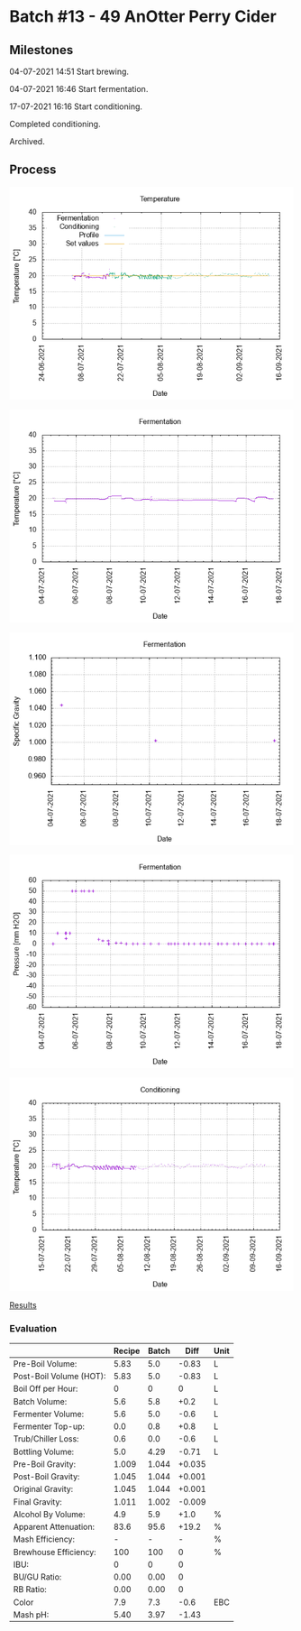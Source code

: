 # Batch #13 - 49 AnOtter Perry Cider

## Milestones

04-07-2021 14:51 Start brewing.

04-07-2021 16:46 Start fermentation.

17-07-2021 16:16 Start conditioning.

Completed conditioning.

Archived.

## Process

![temperature](temperature.png)

![fermentation](fermentation.png)

![specific gravity](gravity.png)

![pressure](pressure.png)

![conditioning](conditioning.png)

[Results](./Batch_13_49_AnOtter_Perry_Cider_results.pdf)

### Evaluation

|                         | Recipe | Batch | Diff   | Unit |
|-------------------------|--------|-------|--------|------|
| Pre-Boil Volume:        | 5.83   | 5.0   | -0.83  | L    |
| Post-Boil Volume (HOT): | 5.83   | 5.0   | -0.83  | L    |
| Boil Off per Hour:      | 0      | 0     |  0     | L    |
| Batch Volume:           | 5.6    | 5.8   | +0.2   | L    |
| Fermenter Volume:       | 5.6    | 5.0   | -0.6   | L    |
| Fermenter Top-up:       | 0.0    | 0.8   | +0.8   | L    |
| Trub/Chiller Loss:      | 0.6    | 0.0   | -0.6   | L    |
| Bottling Volume:        | 5.0    | 4.29  | -0.71  | L    |
| Pre-Boil Gravity:       | 1.009  | 1.044 | +0.035 |      |
| Post-Boil Gravity:      | 1.045  | 1.044 | +0.001 |      |
| Original Gravity:       | 1.045  | 1.044 | +0.001 |      |
| Final Gravity:          | 1.011  | 1.002 | -0.009 |      |
| Alcohol By Volume:      | 4.9    | 5.9   | +1.0   | %    |
| Apparent Attenuation:   | 83.6   | 95.6  | +19.2  | %    |
| Mash Efficiency:        | -      | -     |  -     | %    |
| Brewhouse Efficiency:   | 100    | 100   |  0     | %    |
| IBU:                    | 0      | 0     |  0     |      |
| BU/GU Ratio:            | 0.00   | 0.00  |  0     |      |
| RB Ratio:               | 0.00   | 0.00  |  0     |      |
| Color                   | 7.9    | 7.3   | -0.6   | EBC  |
| Mash pH:                | 5.40   | 3.97  | -1.43  |      |
